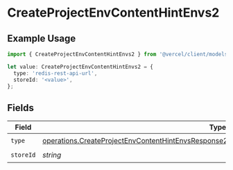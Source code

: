 # CreateProjectEnvContentHintEnvs2

## Example Usage

```typescript
import { CreateProjectEnvContentHintEnvs2 } from '@vercel/client/models/operations';

let value: CreateProjectEnvContentHintEnvs2 = {
  type: 'redis-rest-api-url',
  storeId: '<value>',
};
```

## Fields

| Field     | Type                                                                                                                                                                                                           | Required           | Description |
| --------- | -------------------------------------------------------------------------------------------------------------------------------------------------------------------------------------------------------------- | ------------------ | ----------- |
| `type`    | [operations.CreateProjectEnvContentHintEnvsResponse201ApplicationJSONResponseBodyCreated22Type](../../models/operations/createprojectenvcontenthintenvsresponse201applicationjsonresponsebodycreated22type.md) | :heavy_check_mark: | N/A         |
| `storeId` | _string_                                                                                                                                                                                                       | :heavy_check_mark: | N/A         |

